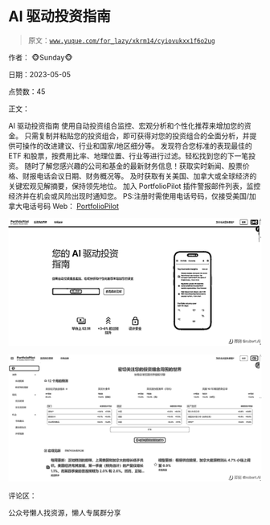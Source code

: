 # AI 驱动投资指南

> 原文：[`www.yuque.com/for_lazy/xkrm14/cyiovukxx1f6o2ug`](https://www.yuque.com/for_lazy/xkrm14/cyiovukxx1f6o2ug)



作者： 🐵Sunday🐵



日期：2023-05-05



点赞数：45



正文：



AI 驱动投资指南 使用自动投资组合监控、宏观分析和个性化推荐来增加您的资金。 只需复制并粘贴您的投资组合，即可获得对您的投资组合的全面分析，并提供可操作的改进建议、行业和国家/地区细分等。 发现符合您标准的表现最佳的 ETF 和股票，按费用比率、地理位置、行业等进行过滤。轻松找到您的下一笔投资。 随时了解您感兴趣的公司和基金的最新财务信息！获取实时新闻、股票价格、财报电话会议日期、财务概况等。 及时获取有关美国、加拿大或全球经济的关键宏观见解摘要，保持领先地位。 加入 PortfolioPilot 插件警报邮件列表，监控经济并在机会或风险出现时通知您。 PS:注册时需使用电话号码，仅接受美国/加拿大电话号码 Web： [PortfolioPilot](https://portfoliopilot.com/)



![](img/4e72aa1a8b4fd2ae2ac642899e301442.png)



![](img/8180702031798f9c703d997357370230.png)



评论区：



公众号懒人找资源，懒人专属群分享

